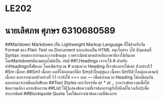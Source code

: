 # LE202
# นายเลิศภพ ศุภษร 6310680589
##Marldown
Markdown เป็น Lightweight Markup Language ที่ใช้สำหรับจัด Format ของ Plain Text บน Document และแปลงเป็น HTML บนเว็บต่าง ๆได้ มีจุดเด่นที่ Syntax ง่ายต่อการอ่านและการเขียนสุด ๆ เพราะมีหน้าตาคล้ายกับภาษาที่เราใช้กันเลย โดยMarkdownมีนามสกุลไฟล์เป็น .md
##1.Headings
เราจะใช้ # สำหรับทำHeadingsทั้ง6แบบ โดยเพิ่มจำนวน # ตามเลเวล Heading ที่เราต้องการได้เลย
ตัวอย่าง1.1 #Sm
          เนื้อหา
          ##Sm1
          เนื้อหา
ผลที่ได้ออกมาก็คือ 
          Sm(ตัวใหญ่สุด๗
          เนื้อหา
          Sm1(ตัวใหญ่ลองลงมา)
          เนื้อหา
นอกจากแบบตัวอย่างที่ 1.1 เรายังใช้ === และ — เพื่อแบ่งเลเวล Heading ได้เหมือนกัน ผลออกมาจะเหมือนกับ#เลย 
##Text Styles
เคาะ1บรรทัด or * or _ ระหว่างข้อความเพื่อให้ข้อความเอียง ครอบช้อความ
##List 
ใช้[]แสดงข้อความที่เราต้องการคู่กับใส่ลิงค์ในวงเล็บ()เพื่อทำการพิมพ์
##Blockquote
Quote โดยใช้แค่>หน้าข้อความที่ต้องการ
